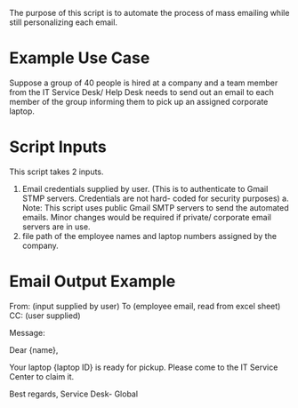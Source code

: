 The purpose of this script is to automate the process of mass emailing while still personalizing each email.

# Example Use Case

Suppose a group of 40 people is hired at a company and a team member from the IT Service Desk/ Help Desk needs to send out an email to each member of the group informing them to pick up an assigned corporate laptop.

# Script Inputs

This script takes 2 inputs.

1. Email credentials supplied by user. (This is to authenticate to Gmail STMP servers. Credentials are not hard- coded for security purposes)
  a. Note: This script uses public Gmail SMTP servers to send the automated emails. Minor changes would be required if private/ corporate email servers are in use. 
2. file path of the employee names and laptop numbers assigned by the company.

# Email Output Example

From: (input supplied by user)
To (employee email, read from excel sheet)
CC: (user supplied)

Message:

Dear {name},

Your laptop {laptop ID} is ready for pickup. Please come to the IT Service Center to claim it.

Best regards,
Service Desk- Global

